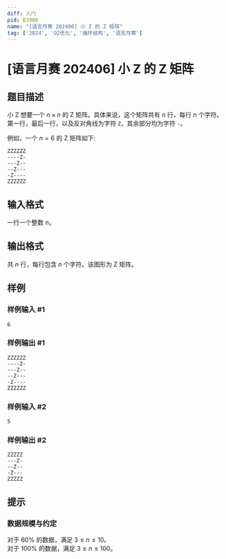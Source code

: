```yaml
---
diff: 入门
pid: B3986
name: "[语言月赛 202406] 小 Z 的 Z 矩阵"
tag: ['2024', 'O2优化', '循环结构', '语言月赛']
---
```

# [语言月赛 202406] 小 Z 的 Z 矩阵
## 题目描述

小 Z 想要一个 $n\times n$  的 Z 矩阵。具体来说，这个矩阵共有 $n$ 行，每行 $n$ 个字符。第一行，最后一行，以及反对角线为字符 `Z`，其余部分均为字符 `-`。

例如，一个 $n = 6$ 的 Z 矩阵如下:

```plain
ZZZZZZ
----Z-
---Z--
--Z---
-Z----
ZZZZZZ
```
## 输入格式

一行一个整数 $n$。
## 输出格式

共 $n$ 行，每行包含 $n$ 个字符。该图形为 Z 矩阵。
## 样例

### 样例输入 #1
```
6

```
### 样例输出 #1
```
ZZZZZZ
----Z-
---Z--
--Z---
-Z----
ZZZZZZ

```
### 样例输入 #2
```
5

```
### 样例输出 #2
```
ZZZZZ
---Z-
--Z--
-Z---
ZZZZZ

```
## 提示

### 数据规模与约定

对于 $60\%$ 的数据，满足 $3\le n\le 10$。\
对于 $100\%$ 的数据，满足 $3 \le n\le 100$。

